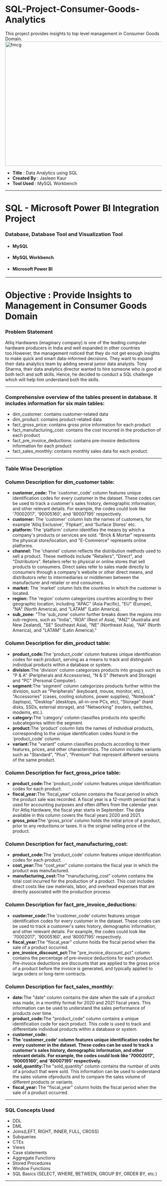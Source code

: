 # SQL-Project-Consumer-Goods-Analytics
This project provides insights to top level management in Consumer Goods Domain.
<img src="https://insideretail.asia/wp-content/uploads/2020/09/technicalconsumergoods.jpg" alt="fmcg" height="400" width="1000">

<ul>
  <li><b>Title</b>&nbsp:&nbspData Analytics using SQL
  <li><b>Created By</b>&nbsp:&nbspJasleen Kaur
  <li><b>Tool Used</b>&nbsp:&nbspMySQL Workbench
 </ul>
 
 <hr>
 
 <h1>SQL - Microsoft Power BI Integration Project</h1>
 <h3>Database, Database Tool and Visualization Tool</h3>
 <ul>
  <li><h4>MySQL</h2></li>
  <li><h4>MySQL Workbench</h2></li>
  <li><h4>Microsoft Power BI</h2></li>
  </ul>
  <hr>
  <h1>Objective : Provide Insights to Management in Consumer Goods Domain</h1>
  <h3>Problem Statement</h3>
  <p>Atliq Hardwares (imaginary company) is one of the leading computer hardware producers in India and well expanded in other
  countries too.However, the management noticed that they do not get enough insights to make quick and smart data-informed decisions.
  They want to expand their data analytics team by adding several junior data analysts. Tony Sharma, their data analytics director 
  wanted to hire someone who is good at both tech and soft skills. Hence, he decided to conduct a SQL challenge which will 
  help him understand both the skills.
</p>
    <hr>
  <h3>Comprehensive overview of the tables present in database. It includes information for six main tables:</h3>
<ul>
<li> dim_customer: contains customer-related data</li>
<li> dim_product: contains product-related data</li>
<li>fact_gross_price: contains gross price information for each product</li>
<li> fact_manufacturing_cost: contains the cost incurred in the production of each product</li>
<li> fact_pre_invoice_deductions: contains pre-invoice deductions information for each product</li>
<li> fact_sales_monthly: contains monthly sales data for each product.</li>
 </ul> 
<hr>
<h3>Table Wise Description</h3>
  <h3>Column Description for dim_customer table:</h3>
<ul>
  <li><b>customer_code:</b> The 'customer_code' column features unique identification codes for every customer in the dataset. These codes can be used to track a customer's sales 		history, demographic information, and other relevant details. For example, the codes could look like '70002017', '90005160', and '80007195' respectively.
</li>
  <li><b>customer:</b> The 'customer' column lists the names of customers, for example 'Atliq Exclusive', 'Flipkart', and 'Surface Stores' etc.</li>
  <li> <b>platform:</b> The 'platform' column identifies the means by which a company's products or services are sold. "Brick & Mortar" represents the physical store/location, and 			"E-Commerce" represents online platforms.</li>
  <li><b>channel:</b> The 'channel' column reflects the distribution methods used to sell a product. These methods include "Retailers", "Direct", and "Distributors". Retailers 				refer to physical or online stores that sell products to consumers. Direct sales refer to sales made directly to consumers through a company's website or other direct means, and distributors refer to intermediaries or middlemen between the manufacturer and retailer or end consumers.</li>
<li><b>market:</b> The 'market' column lists the countries in which the customer is located.</li>
<li><b>region:</b> The 'region' column categorizes countries according to their geographic location, including "APAC" (Asia Pacific), "EU" (Europe), "NA" (North America), and 			    "LATAM" (Latin America).</li>
<li><b>sub_zone:</b> "The 'sub_zone' column further breaks down the regions into sub-regions, such as "India", "ROA" (Rest of Asia), "ANZ" (Australia and New Zealand), "SE" 				  Southeast Asia), "NE" (Northeast Asia), "NA" (North America), and "LATAM" (Latin America)."</li>

</ul>

<h3>Column Description for dim_product table:</h3>
<ul>
<li><b>product_code:</b>The 'product_code' column features unique identification codes for each product, serving as a means to track and distinguish individual products within a 		database or system.</li>
<li><b>division:</b>The 'division' column categorizes products into groups such as "P & A" (Peripherals and Accessories), "N & S" (Network and Storage) and "PC" (Personal 				 Computer).</li>
<li><b>segment:</b>The 'segment' column categorizes products further within the division, such as "Peripherals" (keyboard, mouse, monitor, etc.), "Accessories" (cases, cooling 			solutions, power supplies), "Notebook" (laptops), "Desktop" (desktops, all-in-one PCs, etc), "Storage" (hard disks, SSDs, external storage), and "Networking" (routers, switches, modems, etc.).</li>
<li><b>category:</b>The 'category' column classifies products into specific subcategories within the segment.
</li>
<li><b>product:</b>The 'product' column lists the names of individual products, corresponding to the unique identification codes found in the 'product_code' column.
</li>
<li><b>variant:</b>The "variant" column classifies products according to their features, prices, and other characteristics. The column includes variants such as "Standard", 				"Plus", "Premium" that represent different versions of the same product.</li>
</ul>

<h3>Column Description for fact_gross_price table:</h3>
<ul>
<li><b>product_code:</b>The 'product_code' column features unique identification codes for each product.</li>
<li><b>fiscal_year:</b>The 'fiscal_year' column contains the fiscal period in which the product sale was recorded. A fiscal year is a 12-month period that is used for accounting 			purposes and often differs from the calendar year. For Atliq Hardware, the fiscal year starts in September. The data available in this column covers the 				fiscal years 2020 and 2021.</li>
<li><b>gross_price</b>The 'gross_price' column holds the initial price of a product, prior to any reductions or taxes. It is the original selling price of the product.
</li>
</ul>

<h3>Column Description for fact_manufacturing_cost:
</h3>
<ul>
<li><b>product_code:</b>The 'product_code' column features unique identification codes for each product.
</li>
<li><b> cost_year:</b>The "cost_year" column contains the fiscal year in which the product was manufactured.</li>
<li><b>manufacturing_cost:</b>The "manufacturing_cost" column contains the total cost incurred for the production of a product. This cost includes direct costs like
raw materials, labor, and overhead expenses that are directly associated with the production process.
</li>
</ul>

 
<h3>Column Description for fact_pre_invoice_deductions:
</h3>
<ul>
<li><b>customer_code:</b>The 'customer_code' column features unique identification codes for every customer in the dataset. These codes can be used to track a customer's sales 			history, demographic information, and other relevant details. For example, the codes could look like '70002017', '90005160', and '80007195' respectively.</li>
<li><b>fiscal_year:</b>The "fiscal_year" column holds the fiscal period when the sale of a product occurred.
</li>
<li><b>pre_invoice_discount_pct:</b>The "pre_invoice_discount_pct" column contains the percentage of pre-invoice deductions for each product. Pre-invoice deductions are 
discounts that are applied to the gross price of a product before the invoice is generated, and typically applied to large orders or 							     long-term contracts.
</li>

</ul>
 
<h3>Column Description for fact_sales_monthly:
</h3>
<ul>
<li><b>date:</b>The "date" column contains the date when the sale of a product was made, in a monthly format for 2020 and 2021 fiscal years. This information can be used
to understand the sales performance of products over time.</li>
<li><b>product_code:</b>The "product_code" column contains a unique identification code for each product. This code is used to track and differentiate individual 
products within a database or system.
</li>
<li><b>customer_code:</b></li>
<li><b>The 'customer_code' column features unique identification codes for every customer in the dataset. These codes can be used to track a customer's sales 			history, demographic information, and other relevant details. For example, the codes could look like '70002017', '90005160', and '80007195' respectively.
</b></li>
<li><b>sold_quantity:</b>The "sold_quantity" column contains the number of units of a product that were sold. This information can be used to understand the sales volume ofproducts and to compare the sales volume of different products or variants.
</li>
<li><b>fiscal_year: </b>The "fiscal_year" column holds the fiscal period when the sale of a product occurred.
</li>
</ul>
<hr>
  
  <h3>SQL Concepts Used</h3>
  <ul>
  <li>DDL</li>
  <li>DML</li>
  <li>Joins(LEFT, RIGHT, INNER, FULL, CROSS)</li>
  <li>Subqueries</li>
  <li>CTEs</li>
  <li>Views</li>
  <li>Case statements</li>
  <li>Aggregate Functions</li>
  <li>Stored Procedures</li>
  <li>Window Functions</li>
  <li>SQL Basics (SELECT, WHERE, BETWEEN, GROUP BY, ORDER BY, etc.)</li>
  </ul>
  
  <hr>
  
  
  
  

